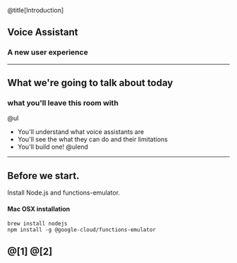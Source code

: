@title[Introduction]

## Voice Assistant  
### A new user experience  

---

## What we're going to talk about today
### what you'll leave this room with

@ul
- You'll understand what voice assistants are
- You'll see the what they can do and their limitations
- You'll build one!
@ulend

---

## Before we start.
Install Node.js and functions-emulator.  

#### Mac OSX installation
```
brew install nodejs
npm install -g @google-cloud/functions-emulator
```
@[1]
@[2]
---
